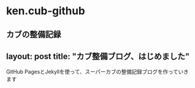 # ken.cub-github
カブの整備記録
---
layout: post
title: "カブ整備ブログ、はじめました"
---
GitHub PagesとJekyllを使って、スーパーカブの整備記録ブログを作っていきます
